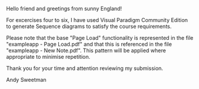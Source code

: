 Hello friend and greetings from sunny England!

For excercises four to six, I have used Visual Paradigm Community Edition to generate Sequence diagrams to satisfy the course requirements.

Please note that the base "Page Load" functionality is represented in the file "exampleapp - Page Load.pdf" and that this is referenced in the file "exampleapp - New Note.pdf". This pattern will be applied where appropriate to minimise repetition.

Thank you for your time and attention reviewing my submission.

Andy Sweetman